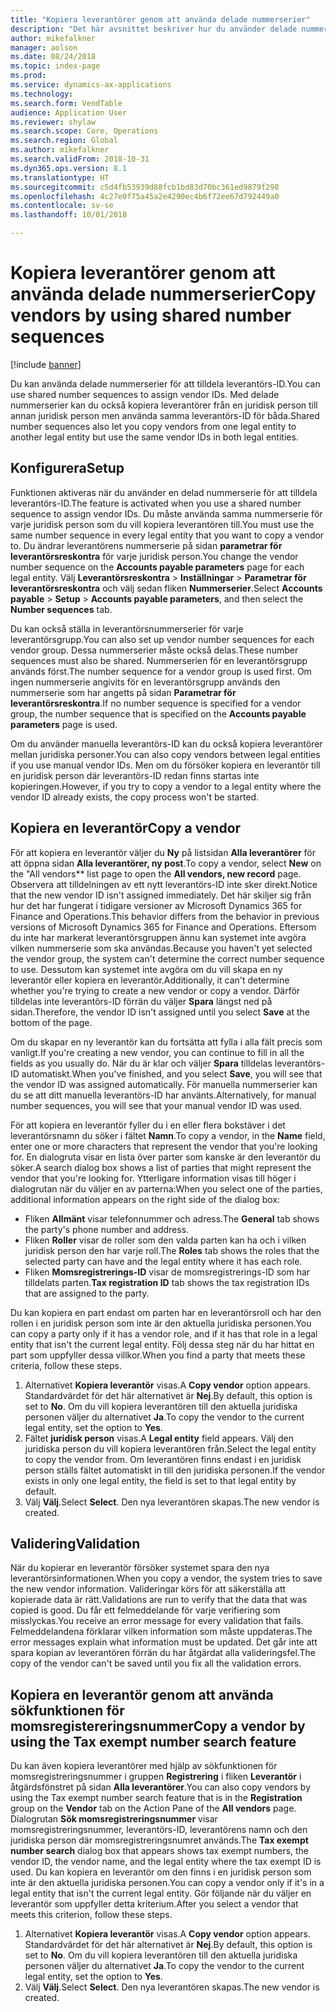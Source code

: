 ```yaml
---
title: "Kopiera leverantörer genom att använda delade nummerserier"
description: "Det här avsnittet beskriver hur du använder delade nummerserier för att kopiera en leverantör till en annan juridisk person men behålla samma leverantörs-ID."
author: mikefalkner
manager: aolson
ms.date: 08/24/2018
ms.topic: index-page
ms.prod: 
ms.service: dynamics-ax-applications
ms.technology: 
ms.search.form: VendTable
audience: Application User
ms.reviewer: shylaw
ms.search.scope: Core, Operations
ms.search.region: Global
ms.author: mikefalkner
ms.search.validFrom: 2018-10-31
ms.dyn365.ops.version: 8.1
ms.translationtype: HT
ms.sourcegitcommit: c5d4fb53939d88fcb1bd83d70bc361ed9879f298
ms.openlocfilehash: 4c27e0f75a45a2e4290ec4b6f72ee67d792449a0
ms.contentlocale: sv-se
ms.lasthandoff: 10/01/2018

---
```


# <a name="copy-vendors-by-using-shared-number-sequences"></a><span data-ttu-id="e4625-103">Kopiera leverantörer genom att använda delade nummerserier</span><span class="sxs-lookup"><span data-stu-id="e4625-103">Copy vendors by using shared number sequences</span></span>

[!include [banner](../includes/banner.md)]

<span data-ttu-id="e4625-104">Du kan använda delade nummerserier för att tilldela leverantörs-ID.</span><span class="sxs-lookup"><span data-stu-id="e4625-104">You can use shared number sequences to assign vendor IDs.</span></span> <span data-ttu-id="e4625-105">Med delade nummerserier kan du också kopiera leverantörer från en juridisk person till annan juridisk person men använda samma leverantörs-ID för båda.</span><span class="sxs-lookup"><span data-stu-id="e4625-105">Shared number sequences also let you copy vendors from one legal entity to another legal entity but use the same vendor IDs in both legal entities.</span></span>

## <a name="setup"></a><span data-ttu-id="e4625-106">Konfigurera</span><span class="sxs-lookup"><span data-stu-id="e4625-106">Setup</span></span>

<span data-ttu-id="e4625-107">Funktionen aktiveras när du använder en delad nummerserie för att tilldela leverantörs-ID.</span><span class="sxs-lookup"><span data-stu-id="e4625-107">The feature is activated when you use a shared number sequence to assign vendor IDs.</span></span> <span data-ttu-id="e4625-108">Du måste använda samma nummerserie för varje juridisk person som du vill kopiera leverantören till.</span><span class="sxs-lookup"><span data-stu-id="e4625-108">You must use the same number sequence in every legal entity that you want to copy a vendor to.</span></span> <span data-ttu-id="e4625-109">Du ändrar leverantörens nummerserie på sidan **parametrar för leverantörsreskontra** för varje juridisk person.</span><span class="sxs-lookup"><span data-stu-id="e4625-109">You change the vendor number sequence on the **Accounts payable parameters** page for each legal entity.</span></span> <span data-ttu-id="e4625-110">Välj **Leverantörsreskontra** \> **Inställningar** \> **Parametrar för leverantörsreskontra** och välj sedan fliken **Nummerserier**.</span><span class="sxs-lookup"><span data-stu-id="e4625-110">Select **Accounts payable** \> **Setup** \> **Accounts payable parameters**, and then select the **Number sequences** tab.</span></span>

<span data-ttu-id="e4625-111">Du kan också ställa in leverantörsnummerserier för varje leverantörsgrupp.</span><span class="sxs-lookup"><span data-stu-id="e4625-111">You can also set up vendor number sequences for each vendor group.</span></span> <span data-ttu-id="e4625-112">Dessa nummerserier måste också delas.</span><span class="sxs-lookup"><span data-stu-id="e4625-112">These number sequences must also be shared.</span></span> <span data-ttu-id="e4625-113">Nummerserien för en leverantörsgrupp används först.</span><span class="sxs-lookup"><span data-stu-id="e4625-113">The number sequence for a vendor group is used first.</span></span> <span data-ttu-id="e4625-114">Om ingen nummerserie angivits för en leverantörsgrupp används den nummerserie som har angetts på sidan **Parametrar för leverantörsreskontra**.</span><span class="sxs-lookup"><span data-stu-id="e4625-114">If no number sequence is specified for a vendor group, the number sequence that is specified on the **Accounts payable parameters** page is used.</span></span>

<span data-ttu-id="e4625-115">Om du använder manuella leverantörs-ID kan du också kopiera leverantörer mellan juridiska personer.</span><span class="sxs-lookup"><span data-stu-id="e4625-115">You can also copy vendors between legal entities if you use manual vendor IDs.</span></span> <span data-ttu-id="e4625-116">Men om du försöker kopiera en leverantör till en juridisk person där leverantörs-ID redan finns startas inte kopieringen.</span><span class="sxs-lookup"><span data-stu-id="e4625-116">However, if you try to copy a vendor to a legal entity where the vendor ID already exists, the copy process won't be started.</span></span>

## <a name="copy-a-vendor"></a><span data-ttu-id="e4625-117">Kopiera en leverantör</span><span class="sxs-lookup"><span data-stu-id="e4625-117">Copy a vendor</span></span>

<span data-ttu-id="e4625-118">För att kopiera en leverantör väljer du **Ny** på listsidan **Alla leverantörer** för att öppna sidan **Alla leverantörer, ny post**.</span><span class="sxs-lookup"><span data-stu-id="e4625-118">To copy a vendor, select **New** on the "All vendors\*\* list page to open the **All vendors, new record** page.</span></span> <span data-ttu-id="e4625-119">Observera att tilldelningen av ett nytt leverantörs-ID inte sker direkt.</span><span class="sxs-lookup"><span data-stu-id="e4625-119">Notice that the new vendor ID isn't assigned immediately.</span></span> <span data-ttu-id="e4625-120">Det här skiljer sig från hur det har fungerat i tidigare versioner av Microsoft Dynamics 365 for Finance and Operations.</span><span class="sxs-lookup"><span data-stu-id="e4625-120">This behavior differs from the behavior in previous versions of Microsoft Dynamics 365 for Finance and Operations.</span></span> <span data-ttu-id="e4625-121">Eftersom du inte har markerat leverantörsgruppen ännu kan systemet inte avgöra vilken nummerserie som ska användas.</span><span class="sxs-lookup"><span data-stu-id="e4625-121">Because you haven't yet selected the vendor group, the system can't determine the correct number sequence to use.</span></span> <span data-ttu-id="e4625-122">Dessutom kan systemet inte avgöra om du vill skapa en ny leverantör eller kopiera en leverantör.</span><span class="sxs-lookup"><span data-stu-id="e4625-122">Additionally, it can't determine whether you're trying to create a new vendor or copy a vendor.</span></span> <span data-ttu-id="e4625-123">Därför tilldelas inte leverantörs-ID förrän du väljer **Spara** längst ned på sidan.</span><span class="sxs-lookup"><span data-stu-id="e4625-123">Therefore, the vendor ID isn't assigned until you select **Save** at the bottom of the page.</span></span>

<span data-ttu-id="e4625-124">Om du skapar en ny leverantör kan du fortsätta att fylla i alla fält precis som vanligt.</span><span class="sxs-lookup"><span data-stu-id="e4625-124">If you're creating a new vendor, you can continue to fill in all the fields as you usually do.</span></span> <span data-ttu-id="e4625-125">När du är klar och väljer **Spara** tilldelas leverantörs-ID automatiskt.</span><span class="sxs-lookup"><span data-stu-id="e4625-125">When you've finished, and you select **Save**, you will see that the vendor ID was assigned automatically.</span></span> <span data-ttu-id="e4625-126">För manuella nummerserier kan du se att ditt manuella leverantörs-ID har använts.</span><span class="sxs-lookup"><span data-stu-id="e4625-126">Alternatively, for manual number sequences, you will see that your manual vendor ID was used.</span></span>

<span data-ttu-id="e4625-127">För att kopiera en leverantör fyller du i en eller flera bokstäver i det leverantörsnamn du söker i fältet **Namn**.</span><span class="sxs-lookup"><span data-stu-id="e4625-127">To copy a vendor, in the **Name** field, enter one or more characters that represent the vendor that you're looking for.</span></span> <span data-ttu-id="e4625-128">En dialogruta visar en lista över parter som kanske är den leverantör du söker.</span><span class="sxs-lookup"><span data-stu-id="e4625-128">A search dialog box shows a list of parties that might represent the vendor that you're looking for.</span></span> <span data-ttu-id="e4625-129">Ytterligare information visas till höger i dialogrutan när du väljer en av parterna:</span><span class="sxs-lookup"><span data-stu-id="e4625-129">When you select one of the parties, additional information appears on the right side of the dialog box:</span></span>

- <span data-ttu-id="e4625-130">Fliken **Allmänt** visar telefonnummer och adress.</span><span class="sxs-lookup"><span data-stu-id="e4625-130">The **General** tab shows the party's phone number and address.</span></span>
- <span data-ttu-id="e4625-131">Fliken **Roller** visar de roller som den valda parten kan ha och i vilken juridisk person den har varje roll.</span><span class="sxs-lookup"><span data-stu-id="e4625-131">The **Roles** tab shows the roles that the selected party can have and the legal entity where it has each role.</span></span>
- <span data-ttu-id="e4625-132">Fliken **Momsregistrerings-ID** visar de momsregistrerings-ID som har tilldelats parten.</span><span class="sxs-lookup"><span data-stu-id="e4625-132">**Tax registration ID** tab shows the tax registration IDs that are assigned to the party.</span></span>

<span data-ttu-id="e4625-133">Du kan kopiera en part endast om parten har en leverantörsroll och har den rollen i en juridisk person som inte är den aktuella juridiska personen.</span><span class="sxs-lookup"><span data-stu-id="e4625-133">You can copy a party only if it has a vendor role, and if it has that role in a legal entity that isn't the current legal entity.</span></span> <span data-ttu-id="e4625-134">Följ dessa steg när du har hittat en part som uppfyller dessa villkor.</span><span class="sxs-lookup"><span data-stu-id="e4625-134">When you find a party that meets these criteria, follow these steps.</span></span>

1. <span data-ttu-id="e4625-135">Alternativet **Kopiera leverantör** visas.</span><span class="sxs-lookup"><span data-stu-id="e4625-135">A **Copy vendor** option appears.</span></span> <span data-ttu-id="e4625-136">Standardvärdet för det här alternativet är **Nej**.</span><span class="sxs-lookup"><span data-stu-id="e4625-136">By default, this option is set to **No**.</span></span> <span data-ttu-id="e4625-137">Om du vill kopiera leverantören till den aktuella juridiska personen väljer du alternativet **Ja**.</span><span class="sxs-lookup"><span data-stu-id="e4625-137">To copy the vendor to the current legal entity, set the option to **Yes**.</span></span> 
2. <span data-ttu-id="e4625-138">Fältet **juridisk person** visas.</span><span class="sxs-lookup"><span data-stu-id="e4625-138">A **Legal entity** field appears.</span></span> <span data-ttu-id="e4625-139">Välj den juridiska person du vill kopiera leverantören från.</span><span class="sxs-lookup"><span data-stu-id="e4625-139">Select the legal entity to copy the vendor from.</span></span> <span data-ttu-id="e4625-140">Om leverantören finns endast i en juridisk person ställs fältet automatiskt in till den juridiska personen.</span><span class="sxs-lookup"><span data-stu-id="e4625-140">If the vendor exists in only one legal entity, the field is set to that legal entity by default.</span></span>
3. <span data-ttu-id="e4625-141">Välj **Välj**.</span><span class="sxs-lookup"><span data-stu-id="e4625-141">Select **Select**.</span></span> <span data-ttu-id="e4625-142">Den nya leverantören skapas.</span><span class="sxs-lookup"><span data-stu-id="e4625-142">The new vendor is created.</span></span>

## <a name="validation"></a><span data-ttu-id="e4625-143">Validering</span><span class="sxs-lookup"><span data-stu-id="e4625-143">Validation</span></span>

<span data-ttu-id="e4625-144">När du kopierar en leverantör försöker systemet spara den nya leverantörsinformationen.</span><span class="sxs-lookup"><span data-stu-id="e4625-144">When you copy a vendor, the system tries to save the new vendor information.</span></span> <span data-ttu-id="e4625-145">Valideringar körs för att säkerställa att kopierade data är rätt.</span><span class="sxs-lookup"><span data-stu-id="e4625-145">Validations are run to verify that the data that was copied is good.</span></span> <span data-ttu-id="e4625-146">Du får ett felmeddelande för varje verifiering som misslyckas.</span><span class="sxs-lookup"><span data-stu-id="e4625-146">You receive an error message for every validation that fails.</span></span> <span data-ttu-id="e4625-147">Felmeddelandena förklarar vilken information som måste uppdateras.</span><span class="sxs-lookup"><span data-stu-id="e4625-147">The error messages explain what information must be updated.</span></span> <span data-ttu-id="e4625-148">Det går inte att spara kopian av leverantören förrän du har åtgärdat alla valideringsfel.</span><span class="sxs-lookup"><span data-stu-id="e4625-148">The copy of the vendor can't be saved until you fix all the validation errors.</span></span>

## <a name="copy-a-vendor-by-using-the-tax-exempt-number-search-feature"></a><span data-ttu-id="e4625-149">Kopiera en leverantör genom att använda sökfunktionen för momsregistereringsnummer</span><span class="sxs-lookup"><span data-stu-id="e4625-149">Copy a vendor by using the Tax exempt number search feature</span></span>

<span data-ttu-id="e4625-150">Du kan även kopiera leverantörer med hjälp av sökfunktionen för momsregistreringsnummer i gruppen **Registrering** i fliken **Leverantör** i åtgärdsfönstret på sidan **Alla leverantörer**.</span><span class="sxs-lookup"><span data-stu-id="e4625-150">You can also copy vendors by using the Tax exempt number search feature that is in the **Registration** group on the **Vendor** tab on the Action Pane of the **All vendors** page.</span></span> <span data-ttu-id="e4625-151">Dialogrutan **Sök momsregistreringsnummer** visar momsregistreringsnummer, leverantörs-ID, leverantörens namn och den juridiska person där momsregistreringsnumret används.</span><span class="sxs-lookup"><span data-stu-id="e4625-151">The **Tax exempt number search** dialog box that appears shows tax exempt numbers, the vendor ID, the vendor name, and the legal entity where the tax exempt ID is used.</span></span> <span data-ttu-id="e4625-152">Du kan kopiera en leverantör om den finns i en juridisk person som inte är den aktuella juridiska personen.</span><span class="sxs-lookup"><span data-stu-id="e4625-152">You can copy a vendor only if it's in a legal entity that isn't the current legal entity.</span></span> <span data-ttu-id="e4625-153">Gör följande när du väljer en leverantör som uppfyller detta kriterium.</span><span class="sxs-lookup"><span data-stu-id="e4625-153">After you select a vendor that meets this criterion, follow these steps.</span></span>

1. <span data-ttu-id="e4625-154">Alternativet **Kopiera leverantör** visas.</span><span class="sxs-lookup"><span data-stu-id="e4625-154">A **Copy vendor** option appears.</span></span> <span data-ttu-id="e4625-155">Standardvärdet för det här alternativet är **Nej**.</span><span class="sxs-lookup"><span data-stu-id="e4625-155">By default, this option is set to **No**.</span></span> <span data-ttu-id="e4625-156">Om du vill kopiera leverantören till den aktuella juridiska personen väljer du alternativet **Ja**.</span><span class="sxs-lookup"><span data-stu-id="e4625-156">To copy the vendor to the current legal entity, set the option to **Yes**.</span></span>
2. <span data-ttu-id="e4625-157">Välj **Välj**.</span><span class="sxs-lookup"><span data-stu-id="e4625-157">Select **Select**.</span></span> <span data-ttu-id="e4625-158">Den nya leverantören skapas.</span><span class="sxs-lookup"><span data-stu-id="e4625-158">The new vendor is created.</span></span>

